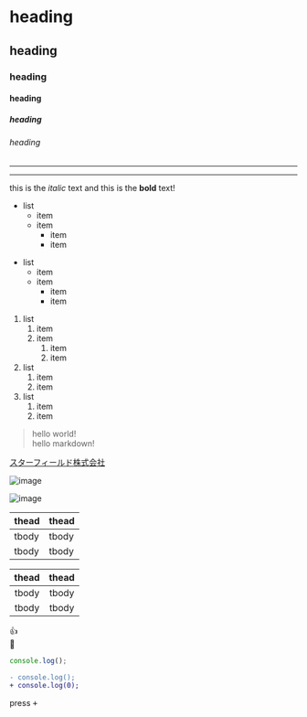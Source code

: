 <!-- 見出し -->

# heading
## heading
### heading
#### heading
##### heading
###### heading

<!-- ライン -->
***
___

<!-- 強調 -->
this is the *italic* text and this is the **bold** text!

<!-- 箇条書きリスト -->
* list
  * item
  * item
    * item
    * item

- list
  - item
  - item
    - item
    - item

<!-- 番号書きリスト -->
1. list
    1. item
    1. item
        1. item
        1. item
1. list
    1. item
    1. item
1. list
    1. item
    1. item

<!-- 引用 -->
> hello world! <br>
> hello markdown!

<!-- リンク [テキスト](リンク)-->
[スターフィールド株式会社](https://sterfield.co.jp/)

<!-- イメージ ![]()-->
![image](XXX.png)

![image](icon/ico_cart.png)

<!-- テーブル -->
 thead | thead 
 ----- | -----
 tbody | tbody
 tbody | tbody

| thead | thead |
| :-----: | :-----: |
| tbody | tbody |
| tbody | tbody |


<!-- emoji -->
&#128077; <br>
&#128079; <br>

<!-- code -->
```javascript
console.log();
```

```diff
- console.log();
+ console.log(0);
```

<!-- keyboard -->
press <kbd> + </kbd>
